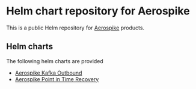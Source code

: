 # Helm chart repository for Aerospike

This is a public Helm repository for [Aerospike](https://aerospike.com/) products.

## Helm charts

The following helm charts are provided

- [Aerospike Kafka Outbound](aerospike-kafka-outbound)
- [Aerospike Point in Time Recovery](aerospike-point-in-time-recovery)